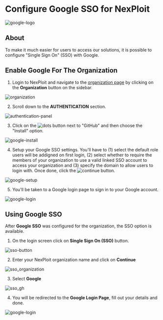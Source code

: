 # Configure Google SSO for NexPloit

![google-logo](media/google-logo.png ':size=40%')


## About
To make it much easier for users to access our solutions, it is possible to configure "Single Sign On" (SSO) with Google.

## Enable Google For The Organization
1. Login to NexPloit and navigate to the [organization page](https://nexploit.app/organization) by clicking on the **Organization** button on the sidebar.

![organization](media/go-to-organization.png ':size=100%')

2. Scroll down to the **AUTHENTICATION** section.

![authentication-panel](media/authentication-panel.png ':size=100%')

3. Click on the ![dots](media/dots_button.png ':size=1%') button next to "GitHub" and then choose the "Install" option.

![google-install](media/google-install.png ':size=100%')

4. Setup your Google SSO settings. You'll have to (1) select the default role users will be addigned on first login, (2) select whether to require the members of your organization to use a valid linked SSO account to access your organization and (3) specify the domain to allow users to login with. Once done, click the ![continue](media/continue_button.png ':size=6%') button.

![google-setup](media/google-setup.png ':size=100%')

5. You'll be taken to a Google login page to sign in to your Google account.

![google-login](media/google-login.png ':size=100%')

## Using Google SSO
After **Google SSO** was configured for the organization, the SSO option is available.

1. On the login screen click on **Single Sign On (SSO)** button.

![sso-button](media/np-login-sso.png ':size=100%')

2. Enter your NexPloit organization name and click on **Continue**

![sso_organization](media/np-login-sso-org-name.png ':size=100%')

3. Select **Google** 

![sso_gh](media/select-google-login.png ':size=100%')

4. You will be redirected to the **Google Login Page**, fill out your details and done.

![google-login](media/google-login.png ':size=100%')

